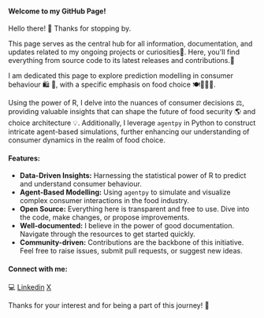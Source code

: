 #### Welcome to my GitHub Page!

Hello there! 👋 Thanks for stopping by. 

This page serves as the central hub for all information, documentation, and updates related to my ongoing projects or curiosities👀. 
Here, you'll find everything from source code to its latest releases and contributions.🌱

I am dedicated this page to explore prediction modelling in consumer behaviour 🛍️ 🛒, with a specific emphasis on food choice 🍽️🍚🍞🍠. 

Using the power of R, I delve into the nuances of consumer decisions ⚖️, providing valuable insights that can shape the future of food security 🌎 and choice architecture 💡. 
Additionally, I leverage `agentpy` in Python to construct intricate agent-based simulations, further enhancing our understanding of consumer dynamics in the realm of food choice.

#### Features:
- **Data-Driven Insights:** Harnessing the statistical power of R to predict and understand consumer behaviour.
- **Agent-Based Modelling:** Using `agentpy` to simulate and visualize complex consumer interactions in the food industry.
- **Open Source:** Everything here is transparent and free to use. Dive into the code, make changes, or propose improvements.
- **Well-documented:** I believe in the power of good documentation. Navigate through the resources to get started quickly.
- **Community-driven:** Contributions are the backbone of this initiative. Feel free to raise issues, submit pull requests, or suggest new ideas.

#### Connect with me:
‎‍💻 [Linkedin](id.linkedin.com/in/lidia-mayangsari-075156108) [X]()

Thanks for your interest and for being a part of this journey! 🚀


<!---
lidiamayangsari/lidiamayangsari is a ✨ special ✨ repository because its `README.md` (this file) appears on your GitHub profile.
You can click the Preview link to take a look at your changes.
--->
